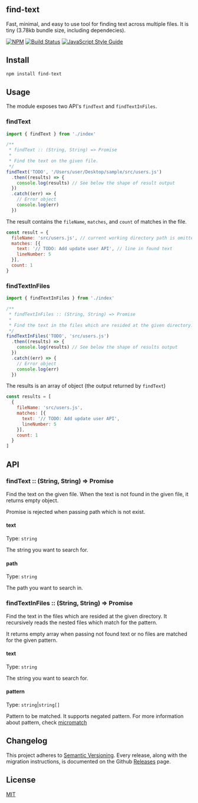 ## find-text
Fast, minimal, and easy to use tool for finding text across multiple files. It is tiny (3.78kb bundle size, including dependecies).

[![NPM](https://img.shields.io/npm/v/find-text.svg)](https://www.npmjs.com/package/find-text) [![Build Status](https://travis-ci.org/denniscual/storext.svg?branch=master)](https://travis-ci.org/denniscual/find-text) [![JavaScript Style Guide](https://img.shields.io/badge/code_style-standard-brightgreen.svg)](https://standardjs.com)

## Install

```bash
npm install find-text
```

## Usage

The module exposes two API's `findText` and `findTextInFiles`.

### findText

```js
import { findText } from './index'

/**
 * findText :: (String, String) => Promise
 *
 * Find the text on the given file.
 */
findText('TODO', '/Users/user/Desktop/sample/src/users.js')
  .then((results) => {
    console.log(results) // See below the shape of result output
  })
  .catch((err) => {
    // Error object
    console.log(err)
  })
```

The result contains the `fileName`, `matches`, and `count` of matches in the file.

```js
const result = {
  fileName: 'src/users.js', // current working directory path is omitted
  matches: [{
    text: '// TODO: Add update user API', // line in found text
    lineNumber: 5
  }],
  count: 1
}
```

### findTextInFiles

```js
import { findTextInFiles } from './index'

/**
 * findTextInFiles :: (String, String) => Promise
 *
 * Find the text in the files which are resided at the given directory. 
 */
findTextInFiles('TODO', 'src/users.js')
  .then((results) => {
    console.log(results) // See below the shape of results output
  })
  .catch((err) => {
    // Error object
    console.log(err)
  })
```

The results is an array of object (the output returned by `findText`)

```js
const results = [
  {
    fileName: 'src/users.js', 
    matches: [{
      text: '// TODO: Add update user API',
      lineNumber: 5
    }],
    count: 1
  }
]
```

## API

### findText :: (String, String) => Promise 

Find the text on the given file. When the text is not found in the given file, it returns empty object.

Promise is rejected when passing path which is not exist.

#### text

Type: `string`<br>

The string you want to search for.

#### path

Type: `string`<br>

The path you want to search in.

### findTextInFiles :: (String, String) => Promise

Find the text in the files which are resided at the given directory. It recursively reads the nested files which match for the pattern.

It returns empty array when passing not found text or no files are matched for the given pattern.

#### text

Type: `string`<br>

The string you want to search for.

#### pattern

Type: `string`|`string[]`<br>

Pattern to be matched. It supports negated pattern. For more information about pattern, check [micromatch](https://github.com/micromatch/micromatch)

## Changelog

This project adheres to [Semantic Versioning](http://semver.org/).
Every release, along with the migration instructions, is documented on the Github [Releases](https://github.com/denniscual/find-text/releases) page.

## License

[MIT](https://opensource.org/licenses/MIT)
